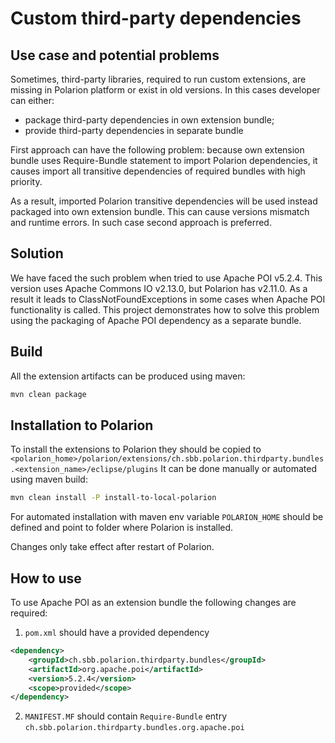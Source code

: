 # Custom third-party dependencies

## Use case and potential problems
Sometimes, third-party libraries, required to run custom extensions, are missing in Polarion platform or exist in old versions.
In this cases developer can either:
- package third-party dependencies in own extension bundle;
- provide third-party dependencies in separate bundle

First approach can have the following problem: because own extension bundle uses Require-Bundle statement to import Polarion dependencies,
it causes import all transitive dependencies of required bundles with high priority.

As a result, imported Polarion transitive dependencies will be used instead packaged into own extension bundle. This can cause versions mismatch and runtime errors.
In such case second approach is preferred.

## Solution

We have faced the such problem when tried to use Apache POI v5.2.4. This version uses Apache Commons IO v2.13.0, but Polarion has v2.11.0.
As a result it leads to ClassNotFoundExceptions in some cases when Apache POI functionality is called.
This project demonstrates how to solve this problem using the packaging of Apache POI dependency as a separate bundle.

## Build

All the extension artifacts can be produced using maven:
```bash
mvn clean package
```

## Installation to Polarion

To install the extensions to Polarion they should be copied to `<polarion_home>/polarion/extensions/ch.sbb.polarion.thirdparty.bundles.<extension_name>/eclipse/plugins`
It can be done manually or automated using maven build:
```bash
mvn clean install -P install-to-local-polarion
```
For automated installation with maven env variable `POLARION_HOME` should be defined and point to folder where Polarion is installed.

Changes only take effect after restart of Polarion.

## How to use

To use Apache POI as an extension bundle the following changes are required:
1. `pom.xml` should have a provided dependency
```xml
<dependency>
    <groupId>ch.sbb.polarion.thirdparty.bundles</groupId>
    <artifactId>org.apache.poi</artifactId>
    <version>5.2.4</version>
    <scope>provided</scope>
</dependency>
```
2. `MANIFEST.MF` should contain `Require-Bundle` entry `ch.sbb.polarion.thirdparty.bundles.org.apache.poi`

